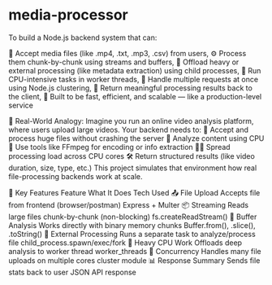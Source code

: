 # media-processor
To build a Node.js backend system that can:

🔄 Accept media files (like .mp4, .txt, .mp3, .csv) from users,
⚙️ Process them chunk-by-chunk using streams and buffers,
🔌 Offload heavy or external processing (like metadata extraction) using child processes,
🧠 Run CPU-intensive tasks in worker threads,
🔀 Handle multiple requests at once using Node.js clustering,
🧾 Return meaningful processing results back to the client,
🚀 Built to be fast, efficient, and scalable — like a production-level service

🧭 Real-World Analogy:
Imagine you run an online video analysis platform, where users upload large videos.
Your backend needs to:
🔁 Accept and process huge files without crashing the server
🧠 Analyze content using CPU
🔌 Use tools like FFmpeg for encoding or info extraction
🧑‍🏭 Spread processing load across CPU cores
🛠 Return structured results (like video duration, size, type, etc.)
This project simulates that environment how real file-processing backends work at scale.

🧱 Key Features
Feature	What It Does	Tech Used
📤 File Upload	Accepts file from frontend (browser/postman)	Express + Multer
📦 Streaming	Reads large files chunk-by-chunk (non-blocking)	fs.createReadStream()
💾 Buffer Analysis	Works directly with binary memory chunks	Buffer.from(), .slice(), .toString()
🔌 External Processing	Runs a separate task to analyze/process file	child_process.spawn/exec/fork
🔁 Heavy CPU Work	Offloads deep analysis to worker thread	worker_threads
🚥 Concurrency	Handles many file uploads on multiple cores	cluster module
📊 Response Summary	Sends file stats back to user	JSON API response
